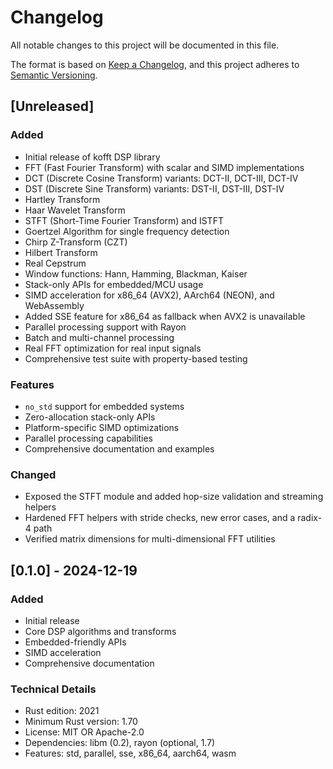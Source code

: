 # Changelog

All notable changes to this project will be documented in this file.

The format is based on [Keep a Changelog](https://keepachangelog.com/en/1.0.0/),
and this project adheres to [Semantic Versioning](https://semver.org/spec/v2.0.0.html).

## [Unreleased]

### Added
- Initial release of kofft DSP library
- FFT (Fast Fourier Transform) with scalar and SIMD implementations
- DCT (Discrete Cosine Transform) variants: DCT-II, DCT-III, DCT-IV
- DST (Discrete Sine Transform) variants: DST-II, DST-III, DST-IV
- Hartley Transform
- Haar Wavelet Transform
- STFT (Short-Time Fourier Transform) and ISTFT
- Goertzel Algorithm for single frequency detection
- Chirp Z-Transform (CZT)
- Hilbert Transform
- Real Cepstrum
- Window functions: Hann, Hamming, Blackman, Kaiser
- Stack-only APIs for embedded/MCU usage
- SIMD acceleration for x86_64 (AVX2), AArch64 (NEON), and WebAssembly
- Added SSE feature for x86_64 as fallback when AVX2 is unavailable
- Parallel processing support with Rayon
- Batch and multi-channel processing
- Real FFT optimization for real input signals
- Comprehensive test suite with property-based testing

### Features
- `no_std` support for embedded systems
- Zero-allocation stack-only APIs
- Platform-specific SIMD optimizations
- Parallel processing capabilities
- Comprehensive documentation and examples

### Changed
- Exposed the STFT module and added hop-size validation and streaming helpers
- Hardened FFT helpers with stride checks, new error cases, and a radix-4 path
- Verified matrix dimensions for multi-dimensional FFT utilities

## [0.1.0] - 2024-12-19

### Added
- Initial release
- Core DSP algorithms and transforms
- Embedded-friendly APIs
- SIMD acceleration
- Comprehensive documentation

### Technical Details
- Rust edition: 2021
- Minimum Rust version: 1.70
- License: MIT OR Apache-2.0
- Dependencies: libm (0.2), rayon (optional, 1.7)
- Features: std, parallel, sse, x86_64, aarch64, wasm